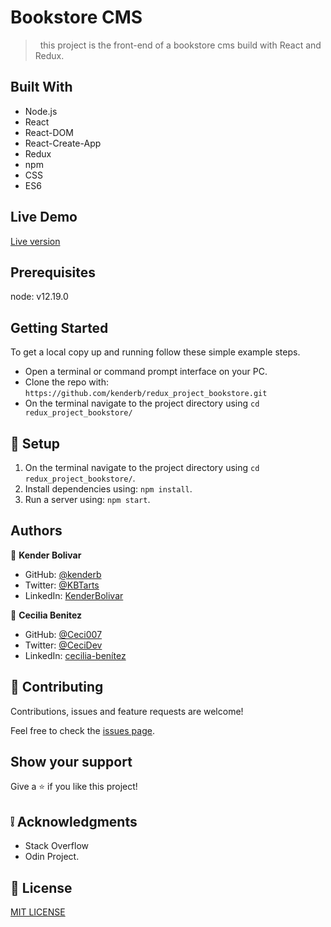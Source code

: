 


# Bookstore CMS

>   this project is the front-end of a bookstore cms build with React and Redux.


## Built With

- Node.js
- React
- React-DOM
- React-Create-App
- Redux
- npm
- CSS
- ES6

## Live Demo

[Live version](https://jolly-hamilton-613da8.netlify.app/)

## Prerequisites

node: v12.19.0
## Getting Started
To get a local copy up and running follow these simple example steps.

- Open a terminal or command prompt interface on your PC.
- Clone the repo with: `https://github.com/kenderb/redux_project_bookstore.git`
- On the terminal navigate to the project directory using `cd redux_project_bookstore/`

## 📝 Setup

1. On the terminal navigate to the project directory using `cd redux_project_bookstore/`.
2. Install dependencies using: `npm install`.
2. Run a server using: `npm start`.


## Authors

👤 **Kender Bolivar**

- GitHub: [@kenderb](https://github.com/ken)
- Twitter: [@KBTarts](https://twitter.com/KBTarts )
- LinkedIn: [KenderBolivar](https://www.linkedin.com/in/kender-bolivar-1736086b/ )

:woman: **Cecilia Benitez**

- GitHub: [@Ceci007](https://github.com/Ceci007 )
- Twitter: [@CeciDev](https://twitter.com/CeciDeveloper  )
- LinkedIn: [cecilia-benítez ](https://www.linkedin.com/in/cecilia-benítez  )


## 🤝 Contributing

Contributions, issues and feature requests are welcome!

Feel free to check the [issues page](https://github.com/kenderb/redux_project_bookstore/issues).

## Show your support

Give a ⭐️ if you like this project!

## :grey_exclamation: Acknowledgments

- Stack Overflow
- Odin Project.

## 📝 License

[MIT LICENSE](LICENSE)
